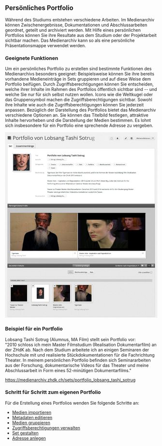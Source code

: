 ## Persönliches Portfolio

Während des Studiums entstehen verschiedene Arbeiten. Im Medienarchiv können Zwischenergebnisse, Dokumentationen und Abschlussarbeiten geordnet, geteilt und archiviert werden. Mit Hilfe eines persönlichen Portfolios können Sie ihre Resultate aus dem Studium oder der Projektarbeit sichtbar machen. Das Medienarchiv kann so als eine persönliche Präsentationsmappe verwendet werden.

### Geeignete Funktionen

Um ein persönliches Portfolio zu erstellen sind bestimmte Funktionen des Medienarchivs besonders geeignet: Beispielsweise können Sie ihre bereits vorhandene Medieneinträge in Sets gruppieren und auf diese Weise dem Portfolio beifügen. Durch Zugriffsberechtigungen können Sie entscheiden, welche ihrer Inhalte im Rahmen des Portfolios öffentlich sichtbar sind -- und welche Sie nur für sich selbst nutzen wollen. Icons wie die Weltkugel oder das Gruppensymbol machen die Zugriffsberechtigungen sichtbar. Sowohl ihre Inhalte wie auch die Zugriffsberechtigungen können Sie jederzeit anpassen. Bezüglich der Darstellung des Portfolios bietet das Medienarchiv verschiedene Optionen an. Sie können das Titelbild festlegen, attraktive Inhalte hervorheben und die Darstellung der Medien bestimmen. Es lohnt sich insbesondere für ein Portfolio eine sprechende Adresse zu vergeben.

![Portfolio-Beispiel](images/portfolio.jpg "Portfolio-Beispiel")

### Beispiel für ein Portfolio

Lobsang Tashi Sotrug (Alumnus, MA Film) stellt sein Portfolio vor:  
"2010 schloss ich mein Master Filmstudium (Realisation Dokumentarfilm) an der ZHdK ab. Nach dem Studium arbeitete ich an einigen Seminaren der Hochschule mit und realisierte Stückdokumentationen für die Fachrichtung Theater. In meinem persönlichen Portfolio befinden sich Seminararbeiten aus der Forschung, dokumentarische Videos für das Theater und meine Abschlussarbeit in Form eines 52-minütigen Dokumentarfilms."

<https://medienarchiv.zhdk.ch/sets/portfolio_lobsang_tashi_sotrug>

### Schritt für Schritt zum eigenen Portfolio

Für die Erstellung eines Portfolios wenden Sie folgende Schritte an:

* [Medien importieren](/software/04-mediaentries#medien-importieren)
* [Metadaten editieren](/software/04-mediaentries#metadaten-editieren)
* [Medien gruppieren](/software/05-organize#arbeiten-mit-sets)
* [Zugriffsberechtigungen verwalten](/software/04-mediaentries#zugriffsberechtigungen-bearbeiten)
* [Set gestalten](/software/05-organize#darstellungsoptionen-von-sets)
* [Adresse anlegen](/software/05-organize#adressen-verwalten)
